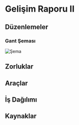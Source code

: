 # Gelişim Raporu II
## Düzenlemeler
### Gant Şeması
![Şema](https://i.hizliresim.com/fZysZU.png)

## Zorluklar

## Araçlar

## İş Dağılımı

## Kaynaklar